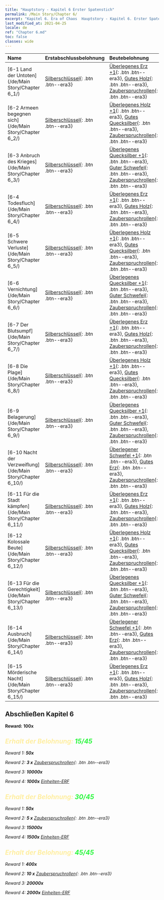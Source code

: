 ```yaml
---
title: "Hauptstory - Kapitel 6 Erster Spatenstich"
permalink: /Main Story/Chapter 6/
excerpt: "Kapitel 6. Era of Chaos  Hauptstory - Kapitel 6. Erster Spatenstich"
last_modified_at: 2021-04-25
locale: de
ref: "Chapter 6.md"
toc: false
classes: wide
---
```


  | Name |  Erstabschlussbelohnung | Beutebelohnung |
  |:------------|:------------|:------------| 
  | [6-1 Land der Untoten](/de/Main Story/Chapter 6_1/) | [Silberschlüssel](/ItemsDE/con_693/){: .btn .btn--era3} | [Überlegenes Erz +1](/ItemsDE/mat_19/){: .btn .btn--era3}, [Gutes Holz](/ItemsDE/mat_13/){: .btn .btn--era3}, [Zauberspruchrollen](/ItemsDE/con_694/){: .btn .btn--era3} |
  | [6-2 Armeen begegnen sich](/de/Main Story/Chapter 6_2/) | [Silberschlüssel](/ItemsDE/con_693/){: .btn .btn--era3} | [Überlegenes Holz +1](/ItemsDE/mat_20/){: .btn .btn--era3}, [Gutes Quecksilber](/ItemsDE/mat_14/){: .btn .btn--era3}, [Zauberspruchrollen](/ItemsDE/con_694/){: .btn .btn--era3} |
  | [6-3 Anbruch des Krieges](/de/Main Story/Chapter 6_3/) | [Silberschlüssel](/ItemsDE/con_693/){: .btn .btn--era3} | [Überlegenes Quecksilber +1](/ItemsDE/mat_21/){: .btn .btn--era3}, [Guter Schwefel](/ItemsDE/mat_15/){: .btn .btn--era3}, [Zauberspruchrollen](/ItemsDE/con_694/){: .btn .btn--era3} |
  | [6-4 Todesfluch](/de/Main Story/Chapter 6_4/) | [Silberschlüssel](/ItemsDE/con_693/){: .btn .btn--era3} | [Überlegenes Erz +1](/ItemsDE/mat_19/){: .btn .btn--era3}, [Gutes Holz](/ItemsDE/mat_13/){: .btn .btn--era3}, [Zauberspruchrollen](/ItemsDE/con_694/){: .btn .btn--era3} |
  | [6-5 Schwere Verluste](/de/Main Story/Chapter 6_5/) | [Silberschlüssel](/ItemsDE/con_693/){: .btn .btn--era3} | [Überlegenes Holz +1](/ItemsDE/mat_20/){: .btn .btn--era3}, [Gutes Quecksilber](/ItemsDE/mat_14/){: .btn .btn--era3}, [Zauberspruchrollen](/ItemsDE/con_694/){: .btn .btn--era3} |
  | [6-6 Vernichtung](/de/Main Story/Chapter 6_6/) | [Silberschlüssel](/ItemsDE/con_693/){: .btn .btn--era3} | [Überlegenes Quecksilber +1](/ItemsDE/mat_21/){: .btn .btn--era3}, [Guter Schwefel](/ItemsDE/mat_15/){: .btn .btn--era3}, [Zauberspruchrollen](/ItemsDE/con_694/){: .btn .btn--era3} |
  | [6-7 Der Blutsumpf](/de/Main Story/Chapter 6_7/) | [Silberschlüssel](/ItemsDE/con_693/){: .btn .btn--era3} | [Überlegenes Erz +1](/ItemsDE/mat_19/){: .btn .btn--era3}, [Gutes Holz](/ItemsDE/mat_13/){: .btn .btn--era3}, [Zauberspruchrollen](/ItemsDE/con_694/){: .btn .btn--era3} |
  | [6-8 Die Plage](/de/Main Story/Chapter 6_8/) | [Silberschlüssel](/ItemsDE/con_693/){: .btn .btn--era3} | [Überlegenes Holz +1](/ItemsDE/mat_20/){: .btn .btn--era3}, [Gutes Quecksilber](/ItemsDE/mat_14/){: .btn .btn--era3}, [Zauberspruchrollen](/ItemsDE/con_694/){: .btn .btn--era3} |
  | [6-9 Belagerung](/de/Main Story/Chapter 6_9/) | [Silberschlüssel](/ItemsDE/con_693/){: .btn .btn--era3} | [Überlegenes Quecksilber +1](/ItemsDE/mat_21/){: .btn .btn--era3}, [Guter Schwefel](/ItemsDE/mat_15/){: .btn .btn--era3}, [Zauberspruchrollen](/ItemsDE/con_694/){: .btn .btn--era3} |
  | [6-10 Nacht der Verzweiflung](/de/Main Story/Chapter 6_10/) | [Silberschlüssel](/ItemsDE/con_693/){: .btn .btn--era3} | [Überlegener Schwefel +1](/ItemsDE/mat_22/){: .btn .btn--era3}, [Gutes Erz](/ItemsDE/mat_12/){: .btn .btn--era3}, [Zauberspruchrollen](/ItemsDE/con_694/){: .btn .btn--era3} |
  | [6-11 Für die Stadt kämpfen](/de/Main Story/Chapter 6_11/) | [Silberschlüssel](/ItemsDE/con_693/){: .btn .btn--era3} | [Überlegenes Erz +1](/ItemsDE/mat_19/){: .btn .btn--era3}, [Gutes Holz](/ItemsDE/mat_13/){: .btn .btn--era3}, [Zauberspruchrollen](/ItemsDE/con_694/){: .btn .btn--era3} |
  | [6-12 Kolossale Beute](/de/Main Story/Chapter 6_12/) | [Silberschlüssel](/ItemsDE/con_693/){: .btn .btn--era3} | [Überlegenes Holz +1](/ItemsDE/mat_20/){: .btn .btn--era3}, [Gutes Quecksilber](/ItemsDE/mat_14/){: .btn .btn--era3}, [Zauberspruchrollen](/ItemsDE/con_694/){: .btn .btn--era3} |
  | [6-13 Für die Gerechtigkeit](/de/Main Story/Chapter 6_13/) | [Silberschlüssel](/ItemsDE/con_693/){: .btn .btn--era3} | [Überlegenes Quecksilber +1](/ItemsDE/mat_21/){: .btn .btn--era3}, [Guter Schwefel](/ItemsDE/mat_15/){: .btn .btn--era3}, [Zauberspruchrollen](/ItemsDE/con_694/){: .btn .btn--era3} |
  | [6-14 Ausbruch](/de/Main Story/Chapter 6_14/) | [Silberschlüssel](/ItemsDE/con_693/){: .btn .btn--era3} | [Überlegener Schwefel +1](/ItemsDE/mat_22/){: .btn .btn--era3}, [Gutes Erz](/ItemsDE/mat_12/){: .btn .btn--era3}, [Zauberspruchrollen](/ItemsDE/con_694/){: .btn .btn--era3} |
  | [6-15 Mörderische Nacht](/de/Main Story/Chapter 6_15/) | [Silberschlüssel](/ItemsDE/con_693/){: .btn .btn--era3} | [Überlegenes Erz +1](/ItemsDE/mat_19/){: .btn .btn--era3}, [Gutes Holz](/ItemsDE/mat_13/){: .btn .btn--era3}, [Zauberspruchrollen](/ItemsDE/con_694/){: .btn .btn--era3} |


## Abschließen Kapitel 6

 **Reward:**  **100x** <i class="fas fa-gem"/>



## <span style="color: #ffeea0">Erhalt der Belohnung: </span><span style="color: #27f73a">15/45</span>

 Reward 1:  **50x** <i class="fas fa-gem"/>

 Reward 2: **3 x** [Zauberspruchrollen](/ItemsDE/con_694/){: .btn .btn--era3}

 Reward 3:  **10000x** <i class="fas fa-coins"/>

 Reward 4:  **1000x** [Einheiten-ERF](/ItemsDE/con_902/)



## <span style="color: #ffeea0">Erhalt der Belohnung: </span><span style="color: #27f73a">30/45</span>

 Reward 1:  **50x** <i class="fas fa-gem"/>

 Reward 2: **5 x** [Zauberspruchrollen](/ItemsDE/con_694/){: .btn .btn--era3}

 Reward 3:  **15000x** <i class="fas fa-coins"/>

 Reward 4:  **1500x** [Einheiten-ERF](/ItemsDE/con_902/)



## <span style="color: #ffeea0">Erhalt der Belohnung: </span><span style="color: #27f73a">45/45</span>

 Reward 1:  **400x** <i class="fas fa-gem"/>

 Reward 2: **10 x** [Zauberspruchrollen](/ItemsDE/con_694/){: .btn .btn--era3}

 Reward 3:  **20000x** <i class="fas fa-coins"/>

 Reward 4:  **2000x** [Einheiten-ERF](/ItemsDE/con_902/)

